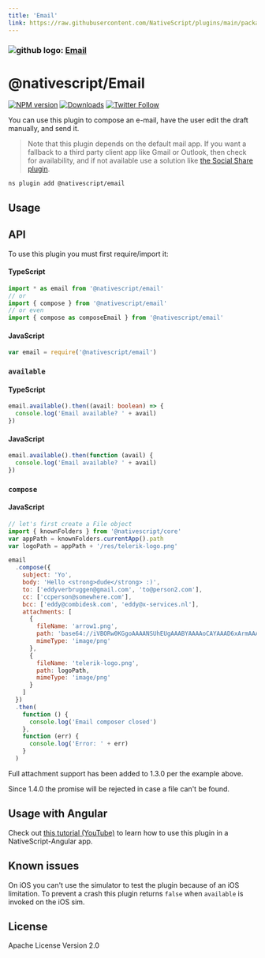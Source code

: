 ```yaml
---
title: 'Email'
link: https://raw.githubusercontent.com/NativeScript/plugins/main/packages/email/README.md
---
```


### ![github logo]('../assets/images/github/GitHub-Mark-32px.png'): [Email](https://github.com/NativeScript/plugins/tree/main/packages/email)

# @nativescript/Email

[![NPM version][npm-image]][npm-url]
[![Downloads][downloads-image]][npm-url]
[![Twitter Follow][twitter-image]][twitter-url]

[npm-image]: https://img.shields.io/npm/v/nativescript-email.svg
[npm-url]: https://npmjs.org/package/nativescript-email
[downloads-image]: https://img.shields.io/npm/dm/nativescript-email.svg
[twitter-image]: https://img.shields.io/twitter/follow/eddyverbruggen.svg?style=social&label=Follow%20me
[twitter-url]: https://twitter.com/eddyverbruggen

You can use this plugin to compose an e-mail, have the user edit the draft manually, and send it.

> Note that this plugin depends on the default mail app. If you want a fallback to a third party client app like Gmail or Outlook, then check for availability, and if not available use a solution like [the Social Share plugin](https://github.com/tjvantoll/nativescript-social-share).

```cli
ns plugin add @nativescript/email
```

## Usage

## API

To use this plugin you must first require/import it:

#### TypeScript

```typescript
import * as email from '@nativescript/email'
// or
import { compose } from '@nativescript/email'
// or even
import { compose as composeEmail } from '@nativescript/email'
```

#### JavaScript

```js
var email = require('@nativescript/email')
```

### `available`

#### TypeScript

```typescript
email.available().then((avail: boolean) => {
  console.log('Email available? ' + avail)
})
```

#### JavaScript

```js
email.available().then(function (avail) {
  console.log('Email available? ' + avail)
})
```

### `compose`

#### JavaScript

```js
// let's first create a File object
import { knownFolders } from '@nativescript/core'
var appPath = knownFolders.currentApp().path
var logoPath = appPath + '/res/telerik-logo.png'

email
  .compose({
    subject: 'Yo',
    body: 'Hello <strong>dude</strong> :)',
    to: ['eddyverbruggen@gmail.com', 'to@person2.com'],
    cc: ['ccperson@somewhere.com'],
    bcc: ['eddy@combidesk.com', 'eddy@x-services.nl'],
    attachments: [
      {
        fileName: 'arrow1.png',
        path: 'base64://iVBORw0KGgoAAAANSUhEUgAAABYAAAAoCAYAAAD6xArmAAAACXBIWXMAABYlAAAWJQFJUiTwAAAAHGlET1QAAAACAAAAAAAAABQAAAAoAAAAFAAAABQAAAB5EsHiAAAAAEVJREFUSA1iYKAimDhxYjwIU9FIBgaQgZMmTfoPwlOmTJGniuHIhlLNxaOGwiNqNEypkwlGk9RokoIUfaM5ijo5Clh9AAAAAP//ksWFvgAAAEFJREFUY5g4cWL8pEmT/oMwiM1ATTBqONbQHA2W0WDBGgJYBUdTy2iwYA0BrILDI7VMmTJFHqv3yBUEBQsIg/QDAJNpcv6v+k1ZAAAAAElFTkSuQmCC',
        mimeType: 'image/png'
      },
      {
        fileName: 'telerik-logo.png',
        path: logoPath,
        mimeType: 'image/png'
      }
    ]
  })
  .then(
    function () {
      console.log('Email composer closed')
    },
    function (err) {
      console.log('Error: ' + err)
    }
  )
```

Full attachment support has been added to 1.3.0 per the example above.

Since 1.4.0 the promise will be rejected in case a file can't be found.

## Usage with Angular

Check out [this tutorial (YouTube)](https://www.youtube.com/watch?v=fSnQb9-Gtdk) to learn how to use this plugin in a NativeScript-Angular app.

## Known issues

On iOS you can't use the simulator to test the plugin because of an iOS limitation.
To prevent a crash this plugin returns `false` when `available` is invoked on the iOS sim.

## License

Apache License Version 2.0
